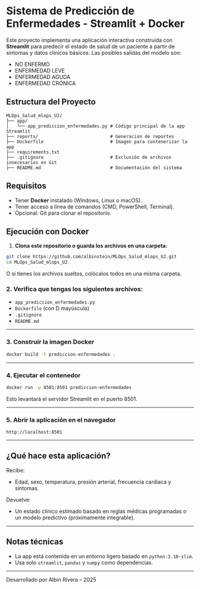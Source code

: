 # Sistema de Predicción de Enfermedades - Streamlit + Docker 

Este proyecto implementa una aplicación interactiva construida con **Streamlit** para predecir el estado de salud de un paciente a partir de síntomas y datos clínicos básicos. Las posibles salidas del modelo son:

- NO ENFERMO
- ENFERMEDAD LEVE
- ENFERMEDAD AGUDA
- ENFERMEDAD CRÓNICA

## Estructura del Proyecto

```
MLOps_Salud_mlops_U2/
├── app/
│   └── app_prediccion_enfermedades.py # Código principal de la app Streamlit
├── reports/                           # Generacion de reportes
├── Dockerfile                         # Imagen para contenerizar la app
├── requirements.txt
├── .gitignore                         # Exclusión de archivos innecesarios en Git
├── README.md                          # Documentación del sistema
```

## Requisitos

- Tener **Docker** instalado (Windows, Linux o macOS).
- Tener acceso a línea de comandos (CMD, PowerShell, Terminal).
- Opcional: Git para clonar el repositorio.

## Ejecución con Docker

1. **Clona este repositorio o guarda los archivos en una carpeta:**

```bash
git clone https://github.com/albinstein/MLOps_Salud_mlops_U2.git
cd MLOps_Salud_mlops_U2
```

O si tienes los archivos sueltos, colócalos todos en una misma carpeta.

### 2. Verifica que tengas los siguientes archivos:

- `app_prediccion_enfermedades.py`
- `Dockerfile` (con D mayúscula)
- `.gitignore`
- `README.md`

---

### 3. Construir la imagen Docker

```bash
docker build -t prediccion-enfermedades .
```

---

### 4. Ejecutar el contenedor

```bash
docker run -p 8501:8501 prediccion-enfermedades
```

Esto levantará el servidor Streamlit en el puerto 8501.

---

### 5. Abrir la aplicación en el navegador

```
http://localhost:8501
```

---

## ¿Qué hace esta aplicación?

Recibe:
- Edad, sexo, temperatura, presión arterial, frecuencia cardiaca y síntomas.

Devuelve:
- Un estado clínico estimado basado en reglas médicas programadas o un modelo predictivo (próximamente integrable).

---

## Notas técnicas

- La app está contenida en un entorno ligero basado en `python:3.10-slim`.
- Usa solo `streamlit`, `pandas` y `numpy` como dependencias.

---

Desarrollado por Albin Rivera – 2025









